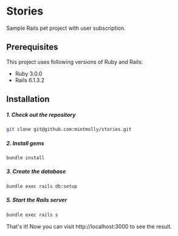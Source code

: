 # Stories

Sample Rails pet project with user subscription.

## Prerequisites

This project uses following versions of Ruby and Rails:

* Ruby 3.0.0
* Rails 6.1.3.2

## Installation

##### 1. Check out the repository

```bash
git clone git@github.com:mintmolly/stories.git
```

##### 2. Install gems

```bash
bundle install
```

##### 3. Create the database

```bash
bundle exec rails db:setup
```

##### 5. Start the Rails server

```bash
bundle exec rails s
```

That's it! Now you can visit http://localhost:3000 to see the result. 
